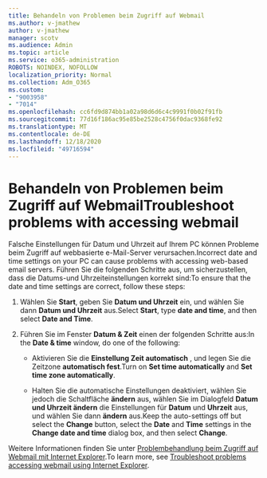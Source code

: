 ```yaml
---
title: Behandeln von Problemen beim Zugriff auf Webmail
ms.author: v-jmathew
author: v-jmathew
manager: scotv
ms.audience: Admin
ms.topic: article
ms.service: o365-administration
ROBOTS: NOINDEX, NOFOLLOW
localization_priority: Normal
ms.collection: Adm_O365
ms.custom:
- "9003958"
- "7014"
ms.openlocfilehash: cc6fd9d874bb1a02a98d6d6c4c9991f0b02f91fb
ms.sourcegitcommit: 77d16f186ac95e85be2528c4756f0dac9368fe92
ms.translationtype: MT
ms.contentlocale: de-DE
ms.lasthandoff: 12/18/2020
ms.locfileid: "49716594"
---
```

# <a name="troubleshoot-problems-with-accessing-webmail"></a><span data-ttu-id="c77e6-102">Behandeln von Problemen beim Zugriff auf Webmail</span><span class="sxs-lookup"><span data-stu-id="c77e6-102">Troubleshoot problems with accessing webmail</span></span>

<span data-ttu-id="c77e6-103">Falsche Einstellungen für Datum und Uhrzeit auf Ihrem PC können Probleme beim Zugriff auf webbasierte e-Mail-Server verursachen.</span><span class="sxs-lookup"><span data-stu-id="c77e6-103">Incorrect date and time settings on your PC can cause problems with accessing web-based email servers.</span></span> <span data-ttu-id="c77e6-104">Führen Sie die folgenden Schritte aus, um sicherzustellen, dass die Datums-und Uhrzeiteinstellungen korrekt sind:</span><span class="sxs-lookup"><span data-stu-id="c77e6-104">To ensure that the date and time settings are correct, follow these steps:</span></span>

1. <span data-ttu-id="c77e6-105">Wählen Sie **Start**, geben Sie **Datum und Uhrzeit** ein, und wählen Sie dann **Datum und Uhrzeit** aus.</span><span class="sxs-lookup"><span data-stu-id="c77e6-105">Select **Start**, type **date and time**, and then select **Date and Time**.</span></span>
2. <span data-ttu-id="c77e6-106">Führen Sie im Fenster **Datum & Zeit** einen der folgenden Schritte aus:</span><span class="sxs-lookup"><span data-stu-id="c77e6-106">In the **Date & time** window, do one of the following:</span></span>

    - <span data-ttu-id="c77e6-107">Aktivieren Sie die **Einstellung Zeit automatisch** , und legen Sie die Zeitzone **automatisch fest**.</span><span class="sxs-lookup"><span data-stu-id="c77e6-107">Turn on **Set time automatically** and **Set time zone automatically**.</span></span>

    - <span data-ttu-id="c77e6-108">Halten Sie die automatische Einstellungen deaktiviert, wählen Sie jedoch die Schaltfläche **ändern** aus, wählen Sie im Dialogfeld **Datum und Uhrzeit ändern** die Einstellungen für **Datum** und **Uhrzeit** aus, und wählen Sie dann **ändern** aus.</span><span class="sxs-lookup"><span data-stu-id="c77e6-108">Keep the auto-settings off but select the **Change** button, select the **Date** and **Time** settings in the **Change date and time** dialog box, and then select **Change**.</span></span>

<span data-ttu-id="c77e6-109">Weitere Informationen finden Sie unter [Problembehandlung beim Zugriff auf Webmail mit Internet Explorer](https://go.microsoft.com/fwlink/?linkid=2139414).</span><span class="sxs-lookup"><span data-stu-id="c77e6-109">To learn more, see [Troubleshoot problems accessing webmail using Internet Explorer](https://go.microsoft.com/fwlink/?linkid=2139414).</span></span>
